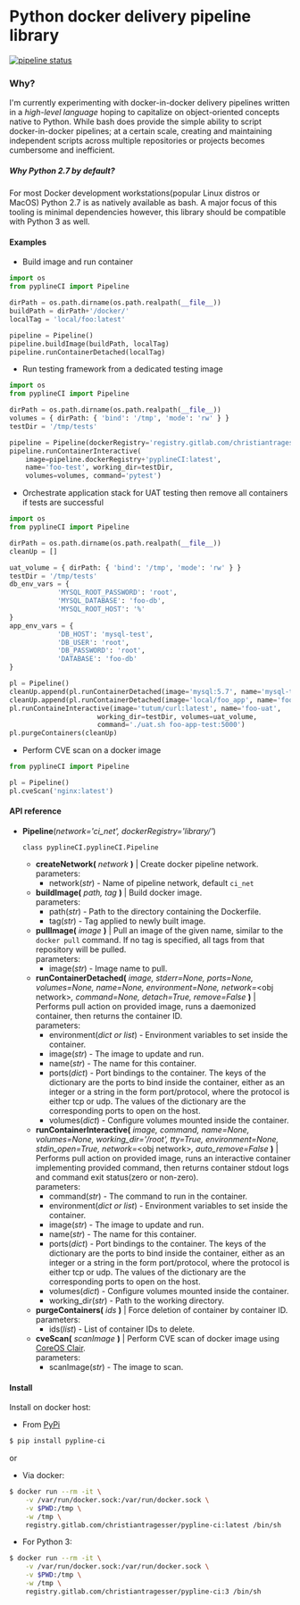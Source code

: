 # Python docker delivery pipeline library
[![pipeline status](https://gitlab.com/christianTragesser/pypline-ci/badges/master/pipeline.svg)](https://gitlab.com/christianTragesser/pypline-ci/commits/master)

### Why?
I'm currently experimenting with docker-in-docker delivery pipelines written in a *high-level language* hoping to capitalize on object-oriented concepts native to Python.  While bash does provide the simple ability to script docker-in-docker pipelines; at a certain scale, creating and maintaining independent scripts across multiple repositories or projects becomes cumbersome and inefficient.

##### Why Python 2.7 by default?
For most Docker development workstations(popular Linux distros or MacOS) Python 2.7 is as natively available as bash. A major focus of this tooling is minimal dependencies however, this library should be compatible with Python 3 as well.

#### Examples
* Build image and run container
```python
import os
from pyplineCI import Pipeline

dirPath = os.path.dirname(os.path.realpath(__file__))
buildPath = dirPath+'/docker/'
localTag = 'local/foo:latest'

pipeline = Pipeline()
pipeline.buildImage(buildPath, localTag)
pipeline.runContainerDetached(localTag)
```

* Run testing framework from a dedicated testing image
```python
import os
from pyplineCI import Pipeline

dirPath = os.path.dirname(os.path.realpath(__file__))
volumes = { dirPath: { 'bind': '/tmp', 'mode': 'rw' } }
testDir = '/tmp/tests'

pipeline = Pipeline(dockerRegistry='registry.gitlab.com/christiantragesser/')
pipeline.runContainerInteractive(
    image=pipeline.dockerRegistry+'pyplineCI:latest',
    name='foo-test', working_dir=testDir,
    volumes=volumes, command='pytest')
```

* Orchestrate application stack for UAT testing then remove all containers if tests are successful
```python
import os
from pyplineCI import Pipeline

dirPath = os.path.dirname(os.path.realpath(__file__))
cleanUp = []

uat_volume = { dirPath: { 'bind': '/tmp', 'mode': 'rw' } }
testDir = '/tmp/tests'
db_env_vars = {
            'MYSQL_ROOT_PASSWORD': 'root',
            'MYSQL_DATABASE': 'foo-db',
            'MYSQL_ROOT_HOST': '%'
}
app_env_vars = {
            'DB_HOST': 'mysql-test',
            'DB_USER': 'root',
            'DB_PASSWORD': 'root',
            'DATABASE': 'foo-db'
}

pl = Pipeline()
cleanUp.append(pl.runContainerDetached(image='mysql:5.7', name='mysql-test', environment=db_env_vars))
cleanUp.append(pl.runContainerDetached(image='local/foo_app', name='foo-app-test', environment=app_env_vars))
pl.runContaineInteractive(image='tutum/curl:latest', name='foo-uat',
                      working_dir=testDir, volumes=uat_volume,
                      command='./uat.sh foo-app-test:5000')
pl.purgeContainers(cleanUp)
``` 
* Perform CVE scan on a docker image
```python
from pyplineCI import Pipeline

pl = Pipeline()
pl.cveScan('nginx:latest')
```
#### API reference
* **Pipeline**(_network='ci_net', dockerRegistry='library/'_)

  ```class pyplineCI.pyplineCI.Pipeline```
  - **createNetwork(** _network_ **)** | Create docker pipeline network.  
  parameters:
    + network(_str_) - Name of pipeline network, default `ci_net`
  - **buildImage(** _path, tag_ **)** | Build docker image.  
  parameters:
    + path(_str_) - Path to the directory containing the Dockerfile.
    + tag(_str_) - Tag applied to newly built image.
  - **pullImage(** _image_ **)** | Pull an image of the given name, similar to the `docker pull` command. If no tag is specified, all tags from that repository will be pulled.  
  parameters:
    + image(_str_) - Image name to pull.
  - **runContainerDetached(** _image, stderr=None, ports=None, volumes=None, name=None, environment=None, network=_<obj network\>_, command=None, detach=True, remove=False_ **)** |
  Performs pull action on provided image, runs a daemonized container, then returns the container ID.  
  parameters:
    + environment(_dict or list_) - Environment variables to set inside the container.
    + image(_str_) - The image to update and run.
    + name(_str_) - The name for this container.
    + ports(_dict_) - Port bindings to the container. The keys of the dictionary are the ports to bind inside the container, either as an integer or a string in the form port/protocol, where the protocol is either tcp or udp. The values of the dictionary are the corresponding ports to open on the host.
    + volumes(_dict_) - Configure volumes mounted inside the container.
  - **runContainerInteractive(** _image, command, name=None, volumes=None, working_dir='/root', tty=True, environment=None, stdin_open=True, network=_<obj network\>_, auto_remove=False_ **)** | Performs pull action on provided image, runs an interactive container implementing provided command, then returns container stdout logs and command exit status(zero or non-zero).  
  parameters:
    + command(_str_) - The command to run in the container.
    + environment(_dict or list_) - Environment variables to set inside the container.
    + image(_str_) - The image to update and run.
    + name(_str_) - The name for this container.
    + ports(_dict_) - Port bindings to the container. The keys of the dictionary are the ports to bind inside the container, either as an integer or a string in the form port/protocol, where the protocol is either tcp or udp. The values of the dictionary are the corresponding ports to open on the host.
    + volumes(_dict_) - Configure volumes mounted inside the container.
    + working_dir(_str_) - Path to the working directory.
  - **purgeContainers(** _ids_ **)** | Force deletion of container by container ID.  
  parameters:
    + ids(_list_) - List of container IDs to delete.
  - **cveScan(** _scanImage_ **)** | Perform CVE scan of docker image using [CoreOS Clair](https://coreos.com/clair/docs/latest/).  
  parameters:
    + scanImage(_str_) - The image to scan.

#### Install
Install on docker host:
* From [PyPi](https://pypi.org/project/pypline-ci/)
```sh
$ pip install pypline-ci
```

or

* Via docker:

```sh
$ docker run --rm -it \
    -v /var/run/docker.sock:/var/run/docker.sock \
    -v $PWD:/tmp \
    -w /tmp \
    registry.gitlab.com/christiantragesser/pypline-ci:latest /bin/sh
```

* For Python 3:

```sh
$ docker run --rm -it \
    -v /var/run/docker.sock:/var/run/docker.sock \
    -v $PWD:/tmp \
    -w /tmp \
    registry.gitlab.com/christiantragesser/pypline-ci:3 /bin/sh
```